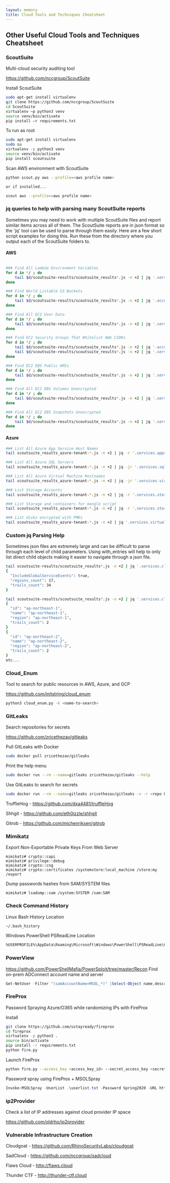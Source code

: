 ```yaml
---
layout: memory
title: Cloud Tools and Techniques Cheatsheet
---
```


<!-- cSpell:disable -->
## Other Useful Cloud Tools and Techniques Cheatsheet
### ScoutSuite

Multi-cloud security auditing tool

https://github.com/nccgroup/ScoutSuite

Install ScoutSuite

```bash
sudo apt-get install virtualenv
git clone https://github.com/nccgroup/ScoutSuite
cd ScoutSuite
virtualenv –p python3 venv
source venv/bin/activate
pip install –r requirements.txt
```

To run as root

```bash
sudo apt-get install virtualenv
sudo su
virtualenv -p python3 venv
source venv/bin/activate
pip install scoutsuite
```

Scan AWS environment with ScoutSuite

```bash
python scout.py aws --profile=<aws profile name>

or if installed...

scout aws --profile=<aws profile name>
```

### jq queries to help with parsing many ScoutSuite reports

Sometimes you may need to work with multiple ScoutSuite files and report similar items across all of them. The ScoutSuite reports are in json format so the 'jq' tool can be used to parse through them easily. Here are a few short script examples for doing this. Run these from the directory where you output each of the ScoutSuite folders to. 

#### AWS
```bash

### Find All Lambda Environment Variables
for d in */ ; do
	tail $d/scoutsuite-results/scoutsuite_results*.js -n +2 | jq '.services.awslambda.regions[].functions[] | select (.env_variables != []) | .arn, .env_variables' >> lambda-all-environment-variables.txt
done

### Find World Listable S3 Buckets
for d in */ ; do
	tail $d/scoutsuite-results/scoutsuite_results*.js -n +2 | jq '.account_id, .services.s3.findings."s3-bucket-AuthenticatedUsers-read".items[]'  >> s3-buckets-world-listable.txt
done

### Find All EC2 User Data
for d in */ ; do
	tail $d/scoutsuite-results/scoutsuite_results*.js -n +2 | jq '.services.ec2.regions[].vpcs[].instances[] | select (.user_data != null) | .arn, .user_data'  >> ec2-instance-all-user-data.txt
done

### Find EC2 Security Groups That Whitelist AWS CIDRs
for d in */ ; do
	tail $d/scoutsuite-results/scoutsuite_results*.js -n +2 | jq '.account_id' >> ec2-security-group-whitelists-aws-cidrs.txt
	tail $d/scoutsuite-results/scoutsuite_results*.js -n +2 | jq '.services.ec2.findings."ec2-security-group-whitelists-aws".items'  >> ec2-security-group-whitelists-aws-cidrs.txt
done

### Find EC2 EBS Public AMIs
for d in */ ; do
	tail $d/scoutsuite-results/scoutsuite_results*.js -n +2 | jq '.services.ec2.regions[].images[] | select (.Public == true) | .arn' >> ec2-public-amis.txt
done

### Find All EC2 EBS Volumes Unencrypted
for d in */ ; do
	tail $d/scoutsuite-results/scoutsuite_results*.js -n +2 | jq '.services.ec2.regions[].volumes[] | select(.Encrypted == false) | .arn' >> ec2-ebs-volume-not-encrypted.txt
done

### Find All EC2 EBS Snapshots Unencrypted
for d in */ ; do
	tail $d/scoutsuite-results/scoutsuite_results*.js -n +2 | jq '.services.ec2.regions[].snapshots[] | select(.encrypted == false) | .arn' >> ec2-ebs-snapshot-not-encrypted.txt
done
```
#### Azure
```bash
### List All Azure App Service Host Names
tail scoutsuite_results_azure-tenant-*.js -n +2 | jq -r '.services.appservice.subscriptions[].web_apps[].host_names[]'

### List All Azure SQL Servers
tail scoutsuite_results_azure-tenant-*.js -n +2 | jq -jr '.services.sqldatabase.subscriptions[].servers[] | .name,".database.windows.net","\n"'

### List All Azure Virtual Machine Hostnames 
tail scoutsuite_results_azure-tenant-*.js -n +2 | jq -jr '.services.virtualmachines.subscriptions[].instances[] | .name,".",.location,".cloudapp.windows.net","\n"'

### List Storage Accounts
tail scoutsuite_results_azure-tenant-*.js -n +2 | jq -r '.services.storageaccounts.subscriptions[].storage_accounts[] | .name'

### List Storage and containers for mangle script
tail scoutsuite_results_azure-tenant-*.js -n +2 | jq -r '.services.storageaccounts.subscriptions[].storage_accounts[] | .blob_containers_count,.name,.blob_containers[].id' > /root/Desktop/storage.txt

### List disks encrypted with PMKs
tail scoutsuite_results_azure-tenant-*.js -n +2 | jq '.services.virtualmachines.subscriptions[].disks[] | select(.encryption_type = "EncryptionAtRestWithPlatformKey") | .name' > disks-with-pmks.txt
```

### Custom jq Parsing Help
Sometimes json files are extremely large and can be difficult to parse through each level of child parameters. Using with_entries will help to only list direct child objects making it easier to navigate through a json file.
```bash
tail scoutsuite-results/scoutsuite_results*.js -n +2 | jq '.services.cloudtrail | with_entries(select(.value | scalars))'
{
  "IncludeGlobalServiceEvents": true,
  "regions_count": 17,
  "trails_count": 34
}

tail scoutsuite-results/scoutsuite_results*.js -n +2 | jq '.services.cloudtrail.regions[] | with_entries(select(.value | scalars))'
{
  "id": "ap-northeast-1",
  "name": "ap-northeast-1",
  "region": "ap-northeast-1",
  "trails_count": 2
}
{
  "id": "ap-northeast-2",
  "name": "ap-northeast-2",
  "region": "ap-northeast-2",
  "trails_count": 2
}
etc...
```

### Cloud_Enum

Tool to search for public resources in AWS, Azure, and GCP

https://github.com/initstring/cloud_enum

```bash
python3 cloud_enum.py -k <name-to-search>
```

### GitLeaks

Search repositories for secrets

https://github.com/zricethezav/gitleaks

Pull GitLeaks with Docker

```bash
sudo docker pull zricethezav/gitleaks
```

Print the help menu

```bash
sudo docker run --rm --name=gitleaks zricethezav/gitleaks --help
```

Use GitLeaks to search for secrets

```bash
sudo docker run --rm --name=gitleaks zricethezav/gitleaks -v -r <repo URL>
```

TruffleHog - https://github.com/dxa4481/truffleHog

Shhgit - https://github.com/eth0izzle/shhgit

Gitrob - https://github.com/michenriksen/gitrob

### Mimikatz

Export Non-Exportable Private Keys From Web Server

```textile
mimikatz# crypto::capi
mimikatz# privilege::debug
mimikatz# crypto::cng
mimikatz# crypto::certificates /systemstore:local_machine /store:my /export
```

Dump passwords hashes from SAM/SYSTEM files

```textile
mimikatz# lsadump::sam /system:SYSTEM /sam:SAM
```

### Check Command History

Linux Bash History Location

```bash
~/.bash_history
```

Windows PowerShell PSReadLine Location

```bash
%USERPROFILE%\AppData\Roaming\Microsoft\Windows\PowerShell\PSReadLine\ConsoleHost_history.txt
```

### PowerView

https://github.com/PowerShellMafia/PowerSploit/tree/master/Recon
Find on-prem ADConnect account name and server

```powershell
Get-NetUser -Filter "(samAccountName=MSOL_*)" |Select-Object name,description | fl
```

### FireProx

Password Spraying Azure/O365 while randomizing IPs with FireProx

Install

```bash
git clone https://github.com/ustayready/fireprox
cd fireprox
virtualenv -p python3 .
source bin/activate
pip install -r requirements.txt
python fire.py
```

Launch FireProx

```bash
python fire.py --access_key <access_key_id> --secret_access_key <secret_access_key> --region <region> --url https://login.microsoft.com --command create
```

Password spray using FireProx + MSOLSpray

```powershell
Invoke-MSOLSpray -UserList .\userlist.txt -Password Spring2020 -URL https://api-gateway-endpoint-id.execute-api.us-east-1.amazonaws.com/fireprox
```

### ip2Provider

Check a list of IP addresses against cloud provider IP space

https://github.com/oldrho/ip2provider

### Vulnerable Infrastructure Creation

Cloudgoat - https://github.com/RhinoSecurityLabs/cloudgoat

SadCloud - https://github.com/nccgroup/sadcloud

Flaws Cloud - http://flaws.cloud

Thunder CTF - http://thunder-ctf.cloud 

<!-- cSpell:enable -->
